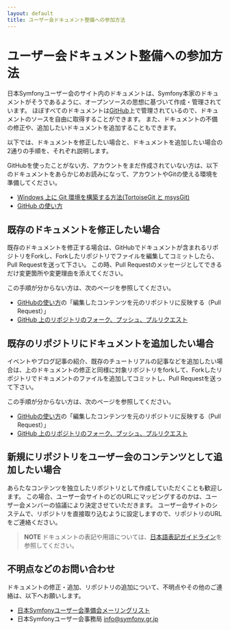 ```yaml
---
layout: default
title: ユーザー会ドキュメント整備への参加方法
---
```


ユーザー会ドキュメント整備への参加方法
======================================

日本Symfonyユーザー会のサイト内のドキュメントは、Symfony本家のドキュメントがそうであるように、オープンソースの思想に基づいて作成・管理されています。
ほぼすべてのドキュメントは[GitHub](http://github.com/)上で管理されているので、ドキュメントのソースを自由に取得することができます。
また、ドキュメントの不備の修正や、追加したいドキュメントを追加することもできます。

以下では、ドキュメントを修正したい場合と、ドキュメントを追加したい場合の2通りの手順を、それぞれ説明します。

GitHubを使ったことがない方、アカウントをまだ作成されていない方は、以下のドキュメントをあらかじめお読みになって、アカウントやGitの使える環境を準備してください。

  - [Windows 上に Git 環境を構築する方法(TortoiseGit と msysGit)](./git/setup-git-windows)
  - [GitHub の使い方](./git/github-howto)



既存のドキュメントを修正したい場合
----------------------------------

既存のドキュメントを修正する場合は、GitHubでドキュメントが含まれるリポジトリをForkし、Forkしたリポジトリでファイルを編集してコミットしたら、Pull Requestを送って下さい。
この時、Pull Requestのメッセージとしてできるだけ変更箇所や変更理由を添えてください。

この手順が分からない方は、次のページを参照してください。

  - [GitHubの使い方](./git/github-howto)の「編集したコンテンツを元のリポジトリに反映する（Pull Request）」
  - [GitHub 上のリポジトリのフォーク、プッシュ、プルリクエスト](./git/git-fork-and-push)



既存のリポジトリにドキュメントを追加したい場合
----------------------------------------------

イベントやブログ記事の紹介、既存のチュートリアルの記事などを追加したい場合は、上のドキュメントの修正と同様に対象リポジトリをforkして、Forkしたリポジトリでドキュメントのファイルを追加してコミットし、Pull Requestを送って下さい。

この手順が分からない方は、次のページを参照してください。

  - [GitHubの使い方](./git/github-howto)の「編集したコンテンツを元のリポジトリに反映する（Pull Request）」
  - [GitHub 上のリポジトリのフォーク、プッシュ、プルリクエスト](./git/git-fork-and-push)


新規にリポジトリをユーザー会のコンテンツとして追加したい場合
------------------------------------------------------------

あらたなコンテンツを独立したリポジトリとして作成していただくことも歓迎します。
この場合、ユーザー会サイトのどのURLにマッピングするのかは、ユーザー会メンバーの協議により決定させていただきます。
ユーザー会サイトのシステムで、リポジトリを直接取り込むように設定しますので、リポジトリのURLをご連絡ください。


> **NOTE**
> ドキュメントの表記や用語については、[日本語表記ガイドライン](japanese-style)を参照してください。



不明点などのお問い合わせ
------------------------

ドキュメントの修正・追加、リポジトリの追加について、不明点やその他のご連絡は、以下へお願いします。

- [日本Symfonyユーザー会準備会メーリングリスト](http://groups.google.com/group/symfony-users-pre)
- 日本Symfonyユーザー会事務局 info@symfony.gr.jp
